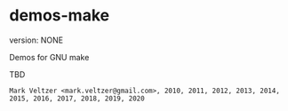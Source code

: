 demos-make
==========

version: NONE

Demos for GNU make

TBD

	Mark Veltzer <mark.veltzer@gmail.com>, 2010, 2011, 2012, 2013, 2014, 2015, 2016, 2017, 2018, 2019, 2020
